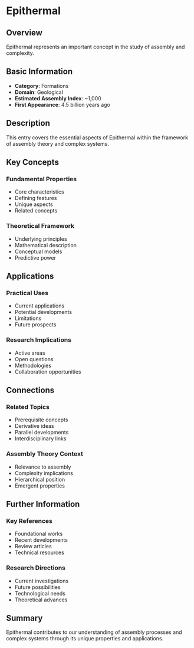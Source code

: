 # Epithermal

## Overview

Epithermal represents an important concept in the study of assembly and complexity.

## Basic Information

- **Category**: Formations
- **Domain**: Geological
- **Estimated Assembly Index**: ~1,000
- **First Appearance**: 4.5 billion years ago

## Description

This entry covers the essential aspects of Epithermal within the framework of assembly theory and complex systems.

## Key Concepts

### Fundamental Properties
- Core characteristics
- Defining features
- Unique aspects
- Related concepts

### Theoretical Framework
- Underlying principles
- Mathematical description
- Conceptual models
- Predictive power

## Applications

### Practical Uses
- Current applications
- Potential developments
- Limitations
- Future prospects

### Research Implications
- Active areas
- Open questions
- Methodologies
- Collaboration opportunities

## Connections

### Related Topics
- Prerequisite concepts
- Derivative ideas
- Parallel developments
- Interdisciplinary links

### Assembly Theory Context
- Relevance to assembly
- Complexity implications
- Hierarchical position
- Emergent properties

## Further Information

### Key References
- Foundational works
- Recent developments
- Review articles
- Technical resources

### Research Directions
- Current investigations
- Future possibilities
- Technological needs
- Theoretical advances

## Summary

Epithermal contributes to our understanding of assembly processes and complex systems through its unique properties and applications.
